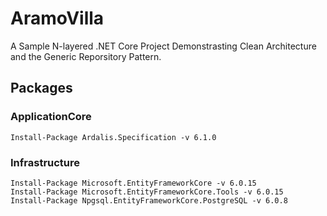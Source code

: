 # AramoVilla
A Sample N-layered .NET Core Project Demonstrasting Clean Architecture and the Generic Reporsitory Pattern.

## Packages

### ApplicationCore
```
Install-Package Ardalis.Specification -v 6.1.0
```
### Infrastructure
```
Install-Package Microsoft.EntityFrameworkCore -v 6.0.15
Install-Package Microsoft.EntityFrameworkCore.Tools -v 6.0.15
Install-Package Npgsql.EntityFrameworkCore.PostgreSQL -v 6.0.8
```